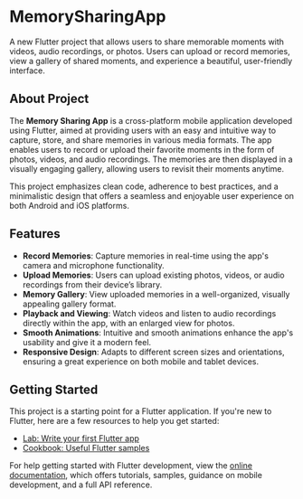 # MemorySharingApp

A new Flutter project that allows users to share memorable moments with videos, audio recordings, or photos. Users can upload or record memories, view a gallery of shared moments, and experience a beautiful, user-friendly interface.

## About Project

The **Memory Sharing App** is a cross-platform mobile application developed using Flutter, aimed at providing users with an easy and intuitive way to capture, store, and share memories in various media formats. The app enables users to record or upload their favorite moments in the form of photos, videos, and audio recordings. The memories are then displayed in a visually engaging gallery, allowing users to revisit their moments anytime. 

This project emphasizes clean code, adherence to best practices, and a minimalistic design that offers a seamless and enjoyable user experience on both Android and iOS platforms.

## Features

- **Record Memories**: Capture memories in real-time using the app's camera and microphone functionality.
- **Upload Memories**: Users can upload existing photos, videos, or audio recordings from their device’s library.
- **Memory Gallery**: View uploaded memories in a well-organized, visually appealing gallery format.
- **Playback and Viewing**: Watch videos and listen to audio recordings directly within the app, with an enlarged view for photos.
- **Smooth Animations**: Intuitive and smooth animations enhance the app's usability and give it a modern feel.
- **Responsive Design**: Adapts to different screen sizes and orientations, ensuring a great experience on both mobile and tablet devices.

## Getting Started

This project is a starting point for a Flutter application. If you're new to Flutter, here are a few resources to help you get started:

- [Lab: Write your first Flutter app](https://docs.flutter.dev/get-started/codelab)
- [Cookbook: Useful Flutter samples](https://docs.flutter.dev/cookbook)

For help getting started with Flutter development, view the
[online documentation](https://docs.flutter.dev/), which offers tutorials,
samples, guidance on mobile development, and a full API reference.
